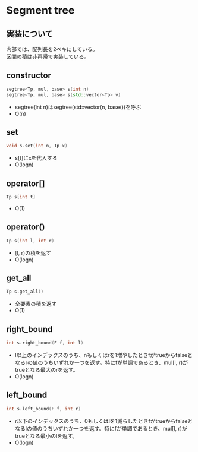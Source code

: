 # Segment tree
## 実装について
内部では、配列長を2ベキにしている。  
区間の積は非再帰で実装している。
## constructor
```cpp
segtree<Tp, mul, base> s(int n)
segtree<Tp, mul, base> s(std::vector<Tp> v)
```
* segtree(int n)はsegtree(std::vector<Tp>(n, base())を呼ぶ
* O(n)
## set
```cpp
void s.set(int n, Tp x)
```
* s[t]にxを代入する
* O(logn)
## operator[]
```cpp
Tp s[int t]
```
* O(1)
## operator()
```cpp
Tp s(int l, int r)
```
* [l, r)の積を返す
* O(logn)
## get_all
```cpp
Tp s.get_all()
```
* 全要素の積を返す
* O(1)
## right_bound
```cpp
int s.right_bound(F f, int l)
```
* l以上のインデックスのうち、nもしくはrを1増やしたときfがtrueからfalseとなるrの値のうちいずれか一つを返す。特にfが単調であるとき、mul[l, r)がtrueとなる最大のrを返す。
* O(logn)
## left_bound
```cpp
int s.left_bound(F f, int r)
```
* r以下のインデックスのうち、0もしくはlを1減らしたときfがtrueからfalseとなるlの値のうちいずれか一つを返す。特にfが単調であるとき、mul[l, r)がtrueとなる最小のlを返す。
* O(logn)

